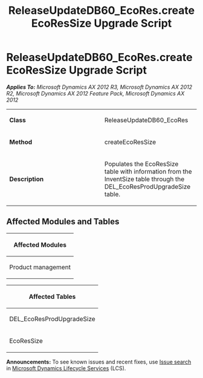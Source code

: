 ﻿---
title: ReleaseUpdateDB60_EcoRes.createEcoResSize Upgrade Script
TOCTitle: ReleaseUpdateDB60_EcoRes.createEcoResSize Upgrade Script
ms:assetid: e548f97b-ee6c-7f80-fcbd-e0d6bad220be
ms:mtpsurl: https://msdn.microsoft.com/en-us/library/JJ737386(v=AX.60)
ms:contentKeyID: 49711827
ms.date: 05/18/2015
mtps_version: v=AX.60
---

# ReleaseUpdateDB60\_EcoRes.createEcoResSize Upgrade Script 


_**Applies To:** Microsoft Dynamics AX 2012 R3, Microsoft Dynamics AX 2012 R2, Microsoft Dynamics AX 2012 Feature Pack, Microsoft Dynamics AX 2012_

<table>
<colgroup>
<col style="width: 50%" />
<col style="width: 50%" />
</colgroup>
<tbody>
<tr class="odd">
<td><p><strong>Class</strong></p></td>
<td><p>ReleaseUpdateDB60_EcoRes</p></td>
</tr>
<tr class="even">
<td><p><strong>Method</strong></p></td>
<td><p>createEcoResSize</p></td>
</tr>
<tr class="odd">
<td><p><strong>Description</strong></p></td>
<td><p>Populates the EcoResSize table with information from the InventSize table through the DEL_EcoResProdUpgradeSize table.</p></td>
</tr>
</tbody>
</table>


## Affected Modules and Tables

<table>
<colgroup>
<col style="width: 100%" />
</colgroup>
<thead>
<tr class="header">
<th><p>Affected Modules</p></th>
</tr>
</thead>
<tbody>
<tr class="odd">
<td><p>Product management</p></td>
</tr>
</tbody>
</table>


<table>
<colgroup>
<col style="width: 100%" />
</colgroup>
<thead>
<tr class="header">
<th><p>Affected Tables</p></th>
</tr>
</thead>
<tbody>
<tr class="odd">
<td><p>DEL_EcoResProdUpgradeSize</p></td>
</tr>
<tr class="even">
<td><p>EcoResSize</p></td>
</tr>
</tbody>
</table>

  
**Announcements:** To see known issues and recent fixes, use [Issue search](http://go.microsoft.com/fwlink/?linkid=389258) in [Microsoft Dynamics Lifecycle Services](http://go.microsoft.com/fwlink/?linkid=306505) (LCS).

